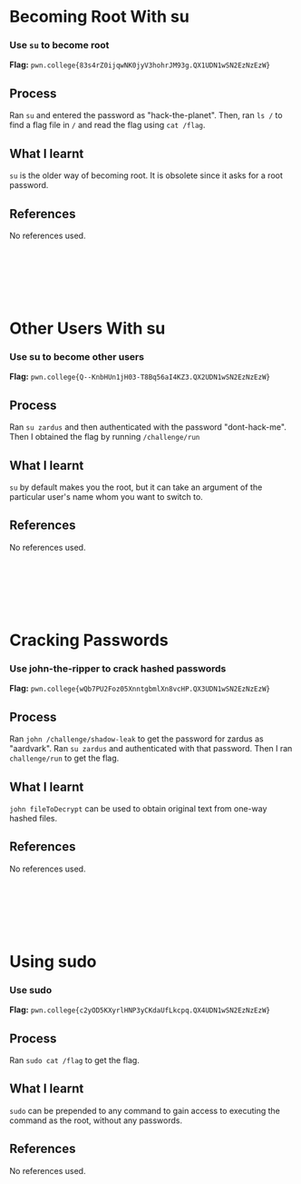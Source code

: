 # Becoming Root With su

### Use `su` to become root

**Flag:** `pwn.college{83s4rZ0ijqwNK0jyV3hohrJM93g.QX1UDN1wSN2EzNzEzW}`

## Process
Ran `su` and entered the password as "hack-the-planet". Then, ran `ls /` to find a flag file in `/` and read the flag using `cat /flag`.

## What I learnt
`su` is the older way of becoming root. It is obsolete since it asks for a root password.

## References
No references used.



<br><br><br><br><br>



# Other Users With su

### Use su to become other users

**Flag:** `pwn.college{Q--KnbHUn1jH03-T8Bq56aI4KZ3.QX2UDN1wSN2EzNzEzW}`

## Process
Ran `su zardus` and then authenticated with the password "dont-hack-me". Then I obtained the flag by running `/challenge/run`

## What I learnt
`su` by default makes you the root, but it can take an argument of the particular user's name whom you want to switch to.

## References
No references used.



<br><br><br><br><br>



# Cracking Passwords

### Use john-the-ripper to crack hashed passwords

**Flag:** `pwn.college{wQb7PU2Foz05XnntgbmlXn8vcHP.QX3UDN1wSN2EzNzEzW}`

## Process
Ran `john /challenge/shadow-leak` to get the password for zardus as "aardvark". Ran `su zardus` and authenticated with that password. Then I ran `challenge/run` to get the flag.

## What I learnt
`john fileToDecrypt` can be used to obtain original text from one-way hashed files.

## References
No references used.



<br><br><br><br><br>



# Using sudo

### Use sudo

**Flag:** `pwn.college{c2yOD5KXyrlHNP3yCKdaUfLkcpq.QX4UDN1wSN2EzNzEzW}`

## Process
Ran `sudo cat /flag` to get the flag.

## What I learnt
`sudo` can be prepended to any command to gain access to executing the command as the root, without any passwords.

## References
No references used.
